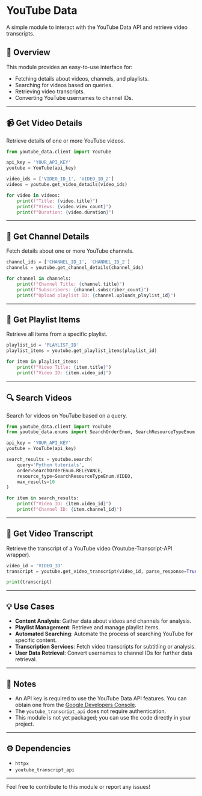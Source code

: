 # **YouTube Data**

A simple module to interact with the YouTube Data API and retrieve video transcripts.

## 🌟 Overview

This module provides an easy-to-use interface for:

- Fetching details about videos, channels, and playlists.
- Searching for videos based on queries.
- Retrieving video transcripts.
- Converting YouTube usernames to channel IDs.

---

## 📹 Get Video Details

Retrieve details of one or more YouTube videos.

```python
from youtube_data.client import YouTube

api_key = 'YOUR_API_KEY'
youtube = YouTube(api_key)

video_ids = ['VIDEO_ID_1', 'VIDEO_ID_2']
videos = youtube.get_video_details(video_ids)

for video in videos:
    print(f"Title: {video.title}")
    print(f"Views: {video.view_count}")
    print(f"Duration: {video.duration}")
```

---

## 👥 Get Channel Details

Fetch details about one or more YouTube channels.

```python
channel_ids = ['CHANNEL_ID_1', 'CHANNEL_ID_2']
channels = youtube.get_channel_details(channel_ids)

for channel in channels:
    print(f"Channel Title: {channel.title}")
    print(f"Subscribers: {channel.subscriber_count}")
    print(f"Upload playlist ID: {channel.uploads_playlist_id}")
```

---

## 📄 Get Playlist Items

Retrieve all items from a specific playlist.

```python
playlist_id = 'PLAYLIST_ID'
playlist_items = youtube.get_playlist_items(playlist_id)

for item in playlist_items:
    print(f"Video Title: {item.title}")
    print(f"Video ID: {item.video_id}")
```

---

## 🔍 Search Videos

Search for videos on YouTube based on a query.

```python
from youtube_data.client import YouTube
from youtube_data.enums import SearchOrderEnum, SearchResourceTypeEnum

api_key = 'YOUR_API_KEY'
youtube = YouTube(api_key)

search_results = youtube.search(
    query='Python tutorials',
    order=SearchOrderEnum.RELEVANCE,
    resource_type=SearchResourceTypeEnum.VIDEO,
    max_results=10
)

for item in search_results:
    print(f"Video ID: {item.video_id}")
    print(f"Channel ID: {item.channel_id}")
```

---

## 💬 Get Video Transcript

Retrieve the transcript of a YouTube video (Youtube-Transcript-API wrapper).

```python
video_id = 'VIDEO_ID'
transcript = youtube.get_video_transcript(video_id, parse_response=True)

print(transcript)
```

---

## 💡 Use Cases

- **Content Analysis**: Gather data about videos and channels for analysis.
- **Playlist Management**: Retrieve and manage playlist items.
- **Automated Searching**: Automate the process of searching YouTube for specific content.
- **Transcription Services**: Fetch video transcripts for subtitling or analysis.
- **User Data Retrieval**: Convert usernames to channel IDs for further data retrieval.


---

## 📄 Notes

- An API key is required to use the YouTube Data API features. You can obtain one from the [Google Developers Console](https://console.developers.google.com/).
- The `youtube_transcript_api` does not require authentication.
- This module is not yet packaged; you can use the code directly in your project.

---

## ⚙️ Dependencies

- `httpx`
- `youtube_transcript_api`

---

Feel free to contribute to this module or report any issues!
